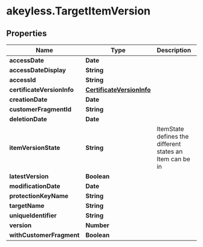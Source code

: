 # akeyless.TargetItemVersion

## Properties

Name | Type | Description | Notes
------------ | ------------- | ------------- | -------------
**accessDate** | **Date** |  | [optional] 
**accessDateDisplay** | **String** |  | [optional] 
**accessId** | **String** |  | [optional] 
**certificateVersionInfo** | [**CertificateVersionInfo**](CertificateVersionInfo.md) |  | [optional] 
**creationDate** | **Date** |  | [optional] 
**customerFragmentId** | **String** |  | [optional] 
**deletionDate** | **Date** |  | [optional] 
**itemVersionState** | **String** | ItemState defines the different states an Item can be in | [optional] 
**latestVersion** | **Boolean** |  | [optional] 
**modificationDate** | **Date** |  | [optional] 
**protectionKeyName** | **String** |  | [optional] 
**targetName** | **String** |  | [optional] 
**uniqueIdentifier** | **String** |  | [optional] 
**version** | **Number** |  | [optional] 
**withCustomerFragment** | **Boolean** |  | [optional] 


